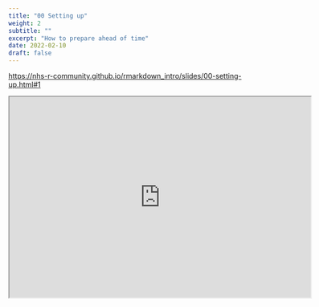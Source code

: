 ```yaml
---
title: "00 Setting up"
weight: 2
subtitle: ""
excerpt: "How to prepare ahead of time"
date: 2022-02-10
draft: false
---
```



https://nhs-r-community.github.io/rmarkdown_intro/slides/00-setting-up.html#1

<iframe src="https://nhs-r-community.github.io/rmarkdown_intro/slides/00-setting-up.html#1" width="600" height="400" loading="lazy" allowfullscreen></iframe> <script>fitvids('.shareagain', {players: 'iframe'});</script>


